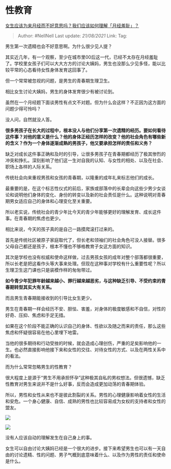 # 性教育
[女生应该为来月经而不好意思吗？我们应该如何理解「月经羞耻」？](https://www.zhihu.com/question/439002774/answer/1682035598)

> Author: #NellNell
> Last update: *21/08/2021*
> Link:
> Tag:

男生第一次遗精也会不好意思啊。为什么很少见人提？

其实近几年，有一个观察，至少在城市里00后这一代，已经不太存在月经羞耻了。学校里女孩子们可以大大方方的讨论大姨妈，男生也没那么少见多怪，能以比较平常的心态看待女性身体发育这回事了。

但一个常常被忽视的问题，是男生的青春期生理卫生。

相比女生讨论大姨妈，男生的身体发育很少有被讨论到。

虽然在一个月经题下面谈男性有点文不对题。但为什么会这样？不正因为这方面的问题少得可怜吗？

没人问，自然就没人答。

**很多男孩子在长大的过程中，根本没人与他们分享第一次遗精的经历。要如何看待这件事？对他的意义是什么？他的身体正经历怎样的改变？他的社会角色有哪些新的含义？作为一个身体逐渐成熟的男孩子，他又要承担怎样的责任和义务？**

缺乏对成长这件事正确和及时的引导，让很多男孩子在青春期都经历了极其惨烈的冲突和挣扎。深刻影响了他们这一生对自我的认知、与女性的相处、以及在社会、职场上各样的人际关系。

传统社会向来重视男孩和女孩的青春期，以隆重的成年礼来标志他们的成长。

最重要的是，在这个标志性仪式的前后，家族或部落中的长辈会向这些少男少女谈论和说明他们身体的变化、身份的转变以及新的社会责任是什么。这种说明对青春期男女适应自己的身体和心理变化至关重要。

所以老实说，传统社会的青少年比今天的青少年能够更好的理解发育、成长这件事。在青春期的焦虑也更少。

相比来说，今天的孩子真的是自己一路摸爬滚打过来的。

首先是传统社区被原子家庭取代了，但长老和领袖们的社会角色可没人接替。很多父母自己都还是孩子，根本不懂也不够格教育子女这方面的知识。

其次是学校也没有权威和使命这样做，过去男孩女孩的成年对整个部落都很重要，所以长老是把这看作头等大事来处理。但现在这种事对学校有什么重要性呢？所以生理卫生这门课也只是装模作样的匆匆带过。

**如今青少年犯罪年龄越来越小、罪行越来越恶劣，与这种缺乏引导、不受约束的青春期转型其实大有关系。**

而且男生青春期能接收到的引导比女生更少。

男生在青春期一样会经历不安、胆怯、害羞，对身体的极度敏感和不自信，对性的好奇、压抑、焦虑和手足无措。

如果在这个阶段不能正确的认识自己的身体、性欲以及随之而来的责任，那么这些焦虑和怀疑很容易在他心里埋下地雷。

当他的很多期待和行动受挫的时候，就会造成心理创伤，严重的足矣影响他的一生。也必然直接影响他接下来和女性的交往、对待女性的方式、以及在两性关系中的看法。

而为什么常常忽略男生的性教育？

很大程度上是源于“男生不用承担怀孕”这种极其自私的男权想法。但很遗憾，缺乏性教育对男生来说并不是什么好事，反而会造成更加动荡的青春期体验。

所以，男性和女性从来也不是彼此割裂的关系。男性的心理健康影响着女性的生活和安危。一个身心健康、自信、成熟的男性也比较容易成为女权的支持者和女性的盟友。

![](https://pic3.zhimg.com/50/v2-9c2cd0f207affbb493e971b95012439a_720w.jpg?source=c8b7c179)

![](https://pic3.zhimg.com/80/v2-9c2cd0f207affbb493e971b95012439a_720w.jpg?source=c8b7c179)

没有人应该自动的理解发生在自己身上的事。

女生可以自由讨论大姨妈已经是一个很大的进步。接下来希望男生也可以有一天自由的讨论遗精、性的问题、男子气概到底意味着什么、以及作为男性的责任和使命是什么。
